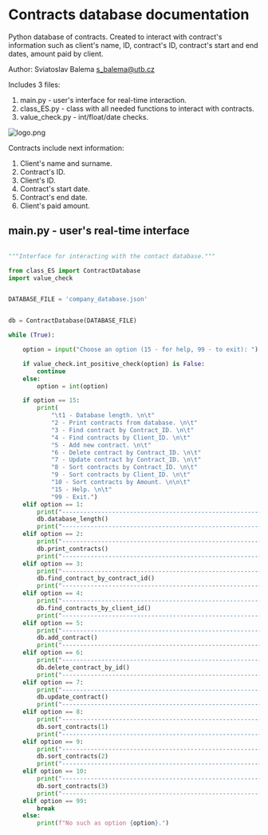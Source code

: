 # Contracts database documentation

Python database of contracts.
Created to interact with contract's information such as client's name, ID, contract's ID, contract's start and end dates, amount paid by client.

Author: Sviatoslav Balema <s_balema@utb.cz>

Includes 3 files:
1. main.py - user's interface for real-time interaction.
2. class_ES.py - class with all needed functions to interact with contracts.
3. value_check.py - int/float/date checks.

![logo.png](../Semester_project/logo.png)

Contracts include next information:
1. Client's name and surname.
2. Contract's ID.
3. Client's ID.
4. Contract's start date.
5. Contract's end date.
6. Client's paid amount.


## main.py - user's real-time interface

```python

"""Interface for interacting with the contact database."""

from class_ES import ContractDatabase
import value_check


DATABASE_FILE = 'company_database.json'


db = ContractDatabase(DATABASE_FILE)

while (True):

    option = input("Choose an option (15 - for help, 99 - to exit): ")

    if value_check.int_positive_check(option) is False:
        continue
    else:
        option = int(option)

    if option == 15:
        print(
            "\t1 - Database length. \n\t"
            "2 - Print contracts from database. \n\t"
            "3 - Find contract by Contract_ID. \n\t"
            "4 - Find contracts by Client_ID. \n\t"
            "5 - Add new contract. \n\t"
            "6 - Delete contract by Contract_ID. \n\t"
            "7 - Update contract by Contract_ID. \n\t"
            "8 - Sort contracts by Contract_ID. \n\t"
            "9 - Sort contracts by Client_ID. \n\t"
            "10 - Sort contracts by Amount. \n\n\t"
            "15 - Help. \n\t"
            "99 - Exit.")
    elif option == 1:
        print("--------------------------------------------------------------")
        db.database_length()
        print("--------------------------------------------------------------")
    elif option == 2:
        print("--------------------------------------------------------------")
        db.print_contracts()
        print("--------------------------------------------------------------")
    elif option == 3:
        print("--------------------------------------------------------------")
        db.find_contract_by_contract_id()
        print("--------------------------------------------------------------")
    elif option == 4:
        print("--------------------------------------------------------------")
        db.find_contracts_by_client_id()
        print("--------------------------------------------------------------")
    elif option == 5:
        print("--------------------------------------------------------------")
        db.add_contract()
        print("--------------------------------------------------------------")
    elif option == 6:
        print("--------------------------------------------------------------")
        db.delete_contract_by_id()
        print("--------------------------------------------------------------")
    elif option == 7:
        print("--------------------------------------------------------------")
        db.update_contract()
        print("--------------------------------------------------------------")
    elif option == 8:
        print("--------------------------------------------------------------")
        db.sort_contracts(1)
        print("--------------------------------------------------------------")
    elif option == 9:
        print("--------------------------------------------------------------")
        db.sort_contracts(2)
        print("--------------------------------------------------------------")
    elif option == 10:
        print("--------------------------------------------------------------")
        db.sort_contracts(3)
        print("--------------------------------------------------------------")
    elif option == 99:
        break
    else:
        print(f"No such as option {option}.")


```